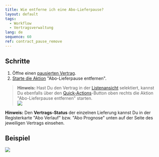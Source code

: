 ```yaml
---
title: Wie entferne ich eine Abo-Lieferpause?
layout: default
tags:
  - Workflow
  - Vertragsverwaltung
lang: de
sequence: 60
ref: contract_pause_remove
---
```


## Schritte
1. Öffne einen [pausierten Vertrag](Vertrag_Lieferpause_einstellen).
1. [Starte die Aktion](AktionStarten) "Abo-Lieferpause entfernen".
 >**Hinweis:** Hast Du den Vertrag in der [Listenansicht](Ansichten) selektiert, kannst Du ebenfalls über den [Quick-Actions](AktionStarten)-Button oben rechts die Aktion "Abo-Lieferpause entfernen" starten.<br>
 ![](assets/Abo_Lieferpause_entfernen_button.png)

**Hinweis:** Den **Vertrags-Status** der einzelnen Lieferung kannst Du in der Registerkarte "Abo Verlauf" bzw. "Abo Prognose" unten auf der Seite des jeweiligen Vertrags einsehen.

## Beispiel
![](assets/Vertrag_Lieferpause_entfernen.gif)
